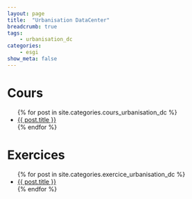 ```yaml
---
layout: page
title:  "Urbanisation DataCenter"
breadcrumb: true
tags:
    - urbanisation_dc
categories:
    - esgi
show_meta: false
---
```


# Cours
<ul>
    {% for post in site.categories.cours_urbanisation_dc %}
    <li><a href="{{ site.url }}{{ post.url }}">{{ post.title }}</a></li>
    {% endfor %}
</ul>

# Exercices
<ul>
    {% for post in site.categories.exercice_urbanisation_dc %}
    <li><a href="{{ site.url }}{{ post.url }}">{{ post.title }}</a></li>
    {% endfor %}
</ul>
